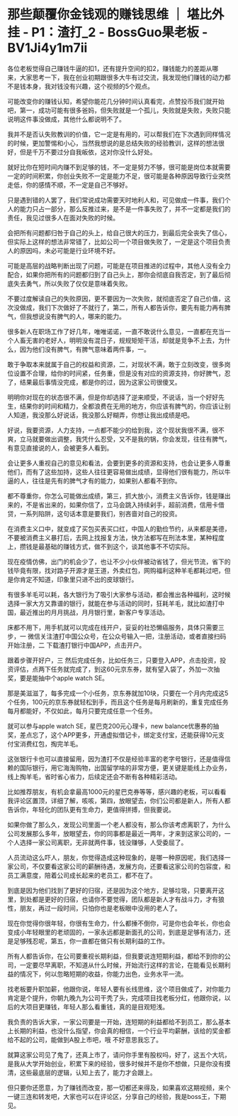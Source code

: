 # 那些颠覆你金钱观的赚钱思维 ｜ 堪比外挂 - P1：渣打_2 - BossGuo果老板 - BV1Ji4y1m7ii

各位老板觉得自己赚钱牛逼的扣1，还有提升空间的扣2，赚钱能力的差距从哪来，大家思考一下，我在创业初期跟很多大牛有过交流，我发现他们赚钱的动力都不是钱本身，我对钱没有兴趣，这个视频的5个观点。

可能改变你的赚钱认知，希望你能花几分钟时间认真看完，点赞投币我们就开始吧，第一，成功可能有很多爸妈，但失败就是一个孤儿，失败就是失败，失败只能说明这件事没做成，其他什么都说明不了。

我并不是否认失败教训的价值，它一定是有用的，可以帮我们在下次遇到同样情况的时候，更加警惕和小心，当然我想说的是总结失败的经验教训，这样的想法很好，但是千万不要过分自我皈依，这对你没什么好处。

就好比你在短时间内赚不到足够的钱，不一定是努力不够，很可能是岗位本就需要一定的时间积累，你创业失败不一定是能力不足，很可能是各种原因导致行业突然走低，你的感情不顺，不一定是自己不够好。

只是遇到错的人罢了，我们常说成功需要天时地利人和，可见做成一件事，我们个人的能力只占一部分，那么反推过来，是不是一件事失败了，并不一定都是我们的责任，我见过很多人在面对失败的时候。

会把所有问题都归咎于自己的头上，给自己很大的压力，到最后完全丧失了信心，但实际上这样的想法非常错了，比如公司一个项目做失败了，一定是这个项目负责人的原因吗，未必可能是行业环境不好。

可能是高层的战略判断出现了问题，可能是在项目推进的过程中，其他人没有全力配合，如果你把所有的问题都归到了自己头上，那你会彻底自我否定，到了最后彻底失去勇气，所以失败了仅仅是意味着失败。

不要过度解读自己的失败原因，更不要因为一次失败，就彻底否定了自己价值，这次没做成，我们下次做好了不就行了，第二，所有人都告诉你，要先有能力再有脾气，但我想说没有脾气的人，哪来的能力。

很多新人在职场工作了好几年，唯唯诺诺，一直不敢说什么意见，一直都在充当一个人畜无害的老好人，明明没有混日子，规规矩矩干活，却就是竞争不上去，为什么，因为他们没有脾气，有脾气意味着两件事，一。

敢于争取本来就属于自己的权益和资源，二，对现状不满，敢于立刻改变，很多岗位设置不合理，给你的时间紧，任务重，但是没有对应的资源支持，你好脾气，忍了，结果最后事情没完成，都是你的过，因为这家公司很傻叉。

明明你对现在的状态很不满，但是你却选择了逆来顺受，不说话，当一个好好先生，结果你的时间和精力，全都浪费在无用的地方，你应该有脾气的，你应该让别人知道，我没那么好说话，我没那么好糊弄，你想让我出成绩是吧。

好说，我要资源，人力支持，一点都不能少的给到我，这个现状我很不满，很不爽，立马就要做出调整，我凭什么忍受，又不是我的锅，你会发现，往往有脾气，有意见直接说的人，会被更多人看到。

会让更多人重视自己的意见和看法，会要到更多的资源和支持，也会让更多人尊重他们，而有了这些加持，这些人往往更容易做出成绩，显得他们很有能力，所以牛逼的人，往往是先有的脾气才有的能力，如果别人都看不到你。

都不尊重你，你怎么可能做出成绩，第三，抓大放小，消费主义告诉你，钱是赚出来的，不是省出来的，如果你信了，立马会跳入持续剁手，超前消费，信用卡借贷，一系列陷阱，这句话本意是要我们，别吝啬对自己的投资。

在消费主义口中，就变成了买包买表买口红，中国人的勤俭节约，从来都是美德，不要被消费主义暴打后，去网上找报复方法，快方法都写在刑法本里，某种程度上，攒钱是最基础的赚钱方式，做不到这个，谈其他事不不切实际。

现在疫情仿佛，出门的机会少了，也让不少小伙伴被动省钱了，但光节流，省下的钱毕竟有限，找对路子开源才是王道，外卖红包，网购福利这种羊毛都耗过吧，但是你肯定不知道，印象里只进不出的皮球银行。

有很多羊毛可以耗，各大银行为了吸引大家参与活动，都会推出各种福利，这时候选择一家大方又靠谱的银行，就能在参与活动的同时，狂耗羊毛，就比如渣打中国，最近推出的月月挑战，月月银行里，新客户专享活动。

床都不用下，用手机就可以完成在线开户，妥妥的社恐懒癌服务，具体只需要三步，一 微信关注渣打中国公众号，在公众号输入一把，注册活动，或者直接扫码开始注册，二 下载渣打银行中国APP，点击开户。

跟着步骤开好户，三 然后完成任务，比如任务三，只要登入APP，点击投资，投资评估，点两下任务就完成了，到这60元京东券，就有望入袋了，外加一次抽奖，要是能抽中个apple watch SE。

那是美滋滋了，每多完成一个小任务，京东券就加10块，只要在一个月内完成这5个任务，100元的京东券就轻松到手，而且这个任务是每月刷新的，重复完成任务每月都能好，不仅如此，每月只要完成任意一个任务。

就可以参与apple watch SE，星巴克200元心理卡，new balance优惠券的抽奖，差点忘了，这个APP更多，开通虚拟借记卡，绑定支付宝，还能获得10元支付宝消费红包，掏完羊毛。

这张银行卡也可以直接留用，因为渣打不仅是经验丰富的老字号银行，还是值得信赖的国际银行，用它海淘购物，出国留学啥的非常方便，更关键是能线上办业务，线上掏羊毛，省时省心省力，后续定还会不断有各种精彩活动。

比如推荐朋友，有机会拿最高1000元的星巴克券等等，感兴趣的老板，可以看看我评论区置顶，详细了解，咳咳，第四，放眼望去，你们公司都是新人，所有人都告诉你，年轻化的团队更有生命力，更值得拼搏，但我要说。

如果你做了那么久，发现公司里面一个老人都没有，那么你该考虑离职了，为什么公司发展那么多年，放眼望去，你的同事都是最近一两年，才来到这家公司的，一个人选择一家公司离职，无非就两件事，钱没赚够，人受委屈了。

人员流动这么吓人，朋友，你觉得造成这种现象的，是哪一种原因呢，我们选择一家公司，不仅要看这家公司的薪酬待遇，发展方向，还要看这家公司的包容度，和员工满意度，陪着公司成长起来的老员工，都不在了。

到底是因为他们找到了更好的归宿，还是因为这个地方，足够垃圾，只要离开这里，到处都是更好的归宿，也请你不要觉得，团队都是新人才有战斗力，才有狼性，朋友，再过一段时间，只怕你也是老板眼中没用的老人了。

现在你觉得你很年轻，你很有生命力，什么都捶不倒你，可是你也会年长，你也会变成小年轻眼里的老顽固的，一家永远都是新面孔的公司，到底是足够有活力，还是足够残忍呢，第五，你一直都在做只有长期利益的工作。

所有人都告诉你，在公司要重视长期利益，但我要说连短期利益，都给不到你的公司，一定要尽早离职，不知道从什么时候，开始流行这样的言论，在能看见长期利益的情况下，何以忽略短期的收益，你能力出色，业务水平一流。

找老板要升职加薪，他跟你说，年轻人要有长线思维，这个项目做成了，对你能力肯定是个提升，你朝九晚九为公司干秃了头，完成项目找老板分红，他跟你说，以后的大项目更赚钱，年轻人那么看重钱，真的是目观短浅。

我负责的告诉大家，一家公司要是一开始，连短期的利益都给不到员工，那么基本上长期的利益，也没什么指望，你会真的相信，一个行业平均薪酬，该给的奖金都给不起的公司，能做到A股上市吧，哦 不好意思我忘了。

就算这家公司见了鬼了，还真上市了，请问你手里有股权吗，好了，这五个大坑，是我从大学开始创业，积累下来的经验，很多时候并不是你不想做，只是你没有摸清，这些最底层的逻辑，认知上去了，能力才会跟上。

但只要你还愿意，为了赚钱而改变，那一切都还来得及，如果喜欢这期视频，来个一键三连和转发吧，大家也可以在评论区，分享自己的经验，我是boss王，下期见。

